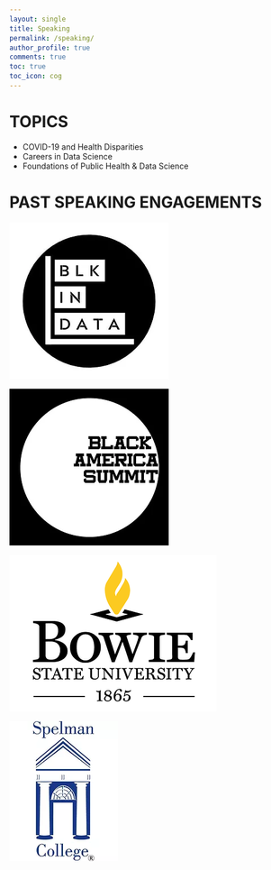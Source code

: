 ```yaml
---
layout: single
title: Speaking
permalink: /speaking/
author_profile: true
comments: true
toc: true
toc_icon: cog
---  
```


# TOPICS
- COVID-19 and Health Disparities
- Careers in Data Science
- Foundations of Public Health & Data Science 

# PAST SPEAKING ENGAGEMENTS

![image tooltip here](/images/blkindata.webp)

![image tooltip here](/images/BASlogo.webp)

![image tooltip here](/images/dsfsdf.webp)

![image tooltip here](/images/806f4e_ac20009c72764359a8adaeadeb37917c_mv2.webp)
